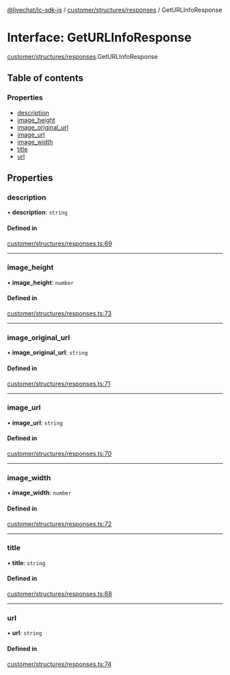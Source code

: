 [@livechat/lc-sdk-js](../README.md) / [customer/structures/responses](../modules/customer_structures_responses.md) / GetURLInfoResponse

# Interface: GetURLInfoResponse

[customer/structures/responses](../modules/customer_structures_responses.md).GetURLInfoResponse

## Table of contents

### Properties

- [description](customer_structures_responses.GetURLInfoResponse.md#description)
- [image\_height](customer_structures_responses.GetURLInfoResponse.md#image_height)
- [image\_original\_url](customer_structures_responses.GetURLInfoResponse.md#image_original_url)
- [image\_url](customer_structures_responses.GetURLInfoResponse.md#image_url)
- [image\_width](customer_structures_responses.GetURLInfoResponse.md#image_width)
- [title](customer_structures_responses.GetURLInfoResponse.md#title)
- [url](customer_structures_responses.GetURLInfoResponse.md#url)

## Properties

### description

• **description**: `string`

#### Defined in

[customer/structures/responses.ts:69](https://github.com/livechat/lc-sdk-js/blob/a921f8a/src/customer/structures/responses.ts#L69)

___

### image\_height

• **image\_height**: `number`

#### Defined in

[customer/structures/responses.ts:73](https://github.com/livechat/lc-sdk-js/blob/a921f8a/src/customer/structures/responses.ts#L73)

___

### image\_original\_url

• **image\_original\_url**: `string`

#### Defined in

[customer/structures/responses.ts:71](https://github.com/livechat/lc-sdk-js/blob/a921f8a/src/customer/structures/responses.ts#L71)

___

### image\_url

• **image\_url**: `string`

#### Defined in

[customer/structures/responses.ts:70](https://github.com/livechat/lc-sdk-js/blob/a921f8a/src/customer/structures/responses.ts#L70)

___

### image\_width

• **image\_width**: `number`

#### Defined in

[customer/structures/responses.ts:72](https://github.com/livechat/lc-sdk-js/blob/a921f8a/src/customer/structures/responses.ts#L72)

___

### title

• **title**: `string`

#### Defined in

[customer/structures/responses.ts:68](https://github.com/livechat/lc-sdk-js/blob/a921f8a/src/customer/structures/responses.ts#L68)

___

### url

• **url**: `string`

#### Defined in

[customer/structures/responses.ts:74](https://github.com/livechat/lc-sdk-js/blob/a921f8a/src/customer/structures/responses.ts#L74)
